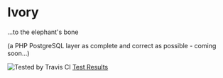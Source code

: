 # Ivory
...to the elephant's bone

(a PHP PostgreSQL layer as complete and correct as possible - coming soon...)

![Tested by Travis CI](https://travis-ci.org/ondrej-bouda/ivory.svg?branch=master) [Test Results](https://travis-ci.org/ondrej-bouda/ivory)
